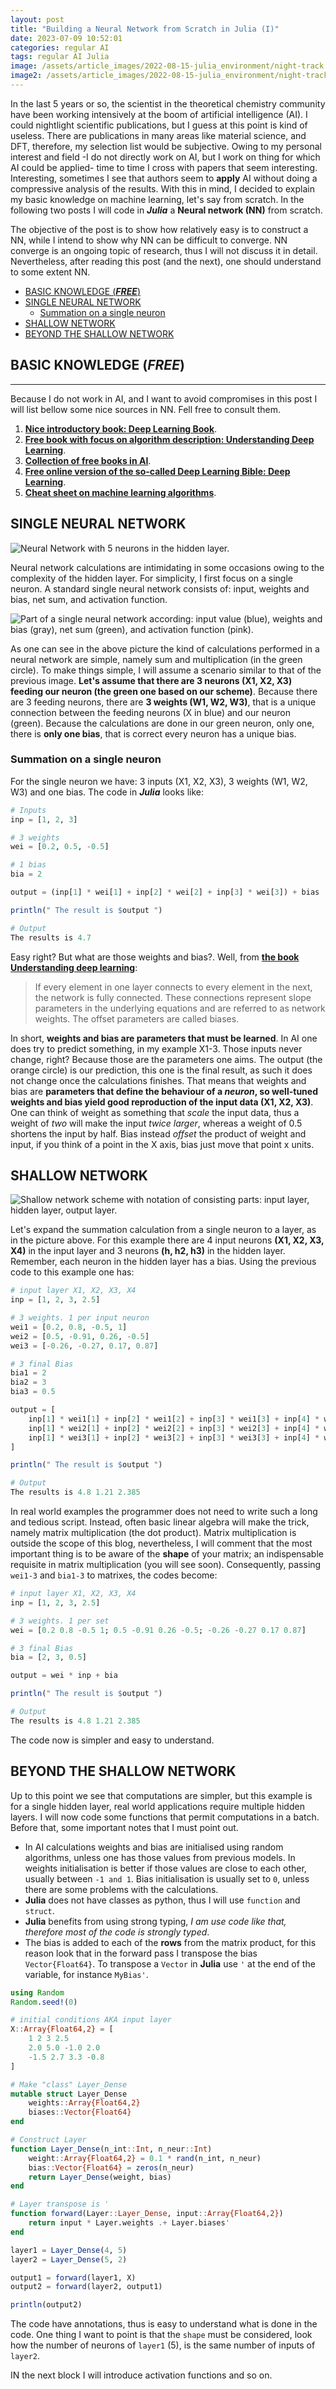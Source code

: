 ```yaml
---
layout: post
title: "Building a Neural Network from Scratch in Julia (I)"
date: 2023-07-09 10:52:01
categories: regular AI
tags: regular AI Julia
image: /assets/article_images/2022-08-15-julia_environment/night-track.JPG
image2: /assets/article_images/2022-08-15-julia_environment/night-track-mobile.JPG
---
```


In the last 5 years or so, the scientist in the theoretical chemistry community have been working intensively at the boom of artificial intelligence (AI). I could nightlight scientific publications, but I guess at this point is kind of useless. There are publications in many areas like material science, and DFT, therefore, my selection list would be subjective. Owing to my personal interest and field -I do not directly work on AI, but I work on thing for which AI could be applied- time to time I cross with papers that seem interesting. Interesting, sometimes I see that authors seem to **apply** AI without doing a compressive analysis of the results. With this in mind, I decided to explain my basic knowledge on machine learning, let's say from scratch. In the following two posts I will code in _**Julia**_ a **Neural network (NN)** from scratch.

The objective of the post is to show how relatively easy is to construct a NN, while I intend to show why NN can be difficult to converge. NN converge is an ongoing topic of research, thus I will not discuss it in detail. Nevertheless, after reading this post (and the next), one should understand to some extent NN.

<!--toc:start-->

- [BASIC KNOWLEDGE (_**FREE**_)](#basic-knowledge-free)
- [SINGLE NEURAL NETWORK](#single-neural-network)
  - [Summation on a single neuron](#summation-on-a-single-neuron)
- [SHALLOW NETWORK](#shallow-network)
- [BEYOND THE SHALLOW NETWORK](#beyond-the-shallow-network)
<!--toc:end-->

## BASIC KNOWLEDGE (_**FREE**_)
--------

Because I do not work in AI, and I want to avoid compromises in this post I will list bellow some nice sources in NN. Fell free to consult them.

1. [**Nice introductory book: Deep Learning Book**][pap1].
2. [**Free book with focus on algorithm description: Understanding Deep Learning**][pap2].
3. [**Collection of free books in AI**][pap3].
4. [**Free online version of the so-called Deep Learning Bible: Deep Learning**][pap4].
5. [**Cheat sheet on machine learning algorithms**][pap5].

## SINGLE NEURAL NETWORK

![Neural Network with 5 neurons in the hidden layer.][pic1]

Neural network calculations are intimidating in some occasions owing to the complexity of the hidden layer. For simplicity, I first focus on a single neuron. A standard single neural network consists of: input, weights and bias, net sum, and activation function.

![Part of a single neural network according: input value (blue), weights and bias (gray), net sum (green), and activation function (pink).][pic2]

As one can see in the above picture the kind of calculations performed in a neural network are simple, namely sum and multiplication (in the green circle). To make things simple, I will assume a scenario similar to that of the previous image. **Let's assume that there are 3 neurons (X1, X2, X3) feeding our neuron (the green one based on our scheme)**. Because there are 3 feeding neurons, there are **3 weights (W1, W2, W3)**, that is a unique connection between the feeding neurons (X in blue) and our neuron (green). Because the calculations are done in our green neuron, only one, there is **only one bias**, that is correct every neuron has a unique bias.

### Summation on a single neuron

For the single neuron we have: 3 inputs (X1, X2, X3), 3 weights (W1, W2, W3) and one bias. The code in _**Julia**_ looks like:

```julia single neuron
# Inputs
inp = [1, 2, 3]

# 3 weights
wei = [0.2, 0.5, -0.5]

# 1 bias
bia = 2

output = (inp[1] * wei[1] + inp[2] * wei[2] + inp[3] * wei[3]) + bias

println(" The result is $output ")

# Output
The results is 4.7
```

Easy right? But what are those weights and bias?. Well, from [**the book Understanding deep learning**][pap2]:

> If every element in one layer connects to every element in the next, the network is fully connected. These connections represent slope parameters in the underlying equations and are referred to as network weights. The offset parameters are called biases.

In short, **weights and bias are parameters that must be learned**. In AI one does try to predict something, in my example X1-3. Those inputs never change, right? Because those are the parameters one aims. The output (the orange circle) is our prediction, this one is the final result, as such it does not change once the calculations finishes. That means that weights and bias are **parameters that define the behaviour of a _neuron_, so well-tuned weights and bias yield good reproduction of the input data (X1, X2, X3)**. One can think of weight as something that _scale_ the input data, thus a weight of _two_ will make the input _twice larger_, whereas a weight of 0.5 shortens the input by half. Bias instead _offset_ the product of weight and input, if you think of a point in the X axis, bias just move that point x units.

## SHALLOW NETWORK

![Shallow network scheme with notation of consisting parts: input layer, hidden layer, output layer.][pic3]

Let's expand the summation calculation from a single neuron to a layer, as in the picture above. For this example there are 4 input neurons **(X1, X2, X3, X4)** in the input layer and 3 neurons **(h, h2, h3)** in the hidden layer. Remember, each neuron in the hidden layer has a bias. Using the previous code to this example one has:

```JULIA
# input layer X1, X2, X3, X4
inp = [1, 2, 3, 2.5]

# 3 weights. 1 per input neuron
wei1 = [0.2, 0.8, -0.5, 1]
wei2 = [0.5, -0.91, 0.26, -0.5]
wei3 = [-0.26, -0.27, 0.17, 0.87]

# 3 final Bias
bia1 = 2
bia2 = 3
bia3 = 0.5

output = [
    inp[1] * wei1[1] + inp[2] * wei1[2] + inp[3] * wei1[3] + inp[4] * wei1[4] + bia1,
    inp[1] * wei2[1] + inp[2] * wei2[2] + inp[3] * wei2[3] + inp[4] * wei2[4] + bia2,
    inp[1] * wei3[1] + inp[2] * wei3[2] + inp[3] * wei3[3] + inp[4] * wei3[4] + bia3,
]

println(" The result is $output ")

# Output
The results is 4.8 1.21 2.385
```

In real world examples the programmer does not need to write such a long and tedious script. Instead, often basic linear algebra will make the trick, namely matrix multiplication (the dot product). Matrix multiplication is outside the scope of this blog, nevertheless, I will comment that the most important thing is to be aware of the **shape** of your matrix; an indispensable requisite in matrix multiplication (you will see soon). Consequently, passing `wei1-3` and `bia1-3` to matrixes, the codes become:

```JULIA
# input layer X1, X2, X3, X4
inp = [1, 2, 3, 2.5]

# 3 weights. 1 per set
wei = [0.2 0.8 -0.5 1; 0.5 -0.91 0.26 -0.5; -0.26 -0.27 0.17 0.87]

# 3 final Bias
bia = [2, 3, 0.5]

output = wei * inp + bia

println(" The result is $output ")

# Output
The results is 4.8 1.21 2.385
```

The code now is simpler and easy to understand.

## BEYOND THE SHALLOW NETWORK

Up to this point we see that computations are simpler, but this example is for a single hidden layer, real world applications require multiple hidden layers. I will now code some functions that permit computations in a batch. Before that, some important notes that I must point out.

- In AI calculations weights and bias are initialised using random algorithms, unless one has those values from previous models. In weights initialisation is better if those values are close to each other, usually between `-1 and 1`. Bias initialisation is usually set to `0`, unless there are some problems with the calculations.
- **Julia** does not have classes as python, thus I will use `function` and `struct`.
- **Julia** benefits from using strong typing, _I am use code like that, therefore most of the code is strongly typed_.
- The bias is added to each of the **rows** from the matrix product, for this reason look that in the forward pass I transpose the bias `Vector{Float64}`. To transpose a `Vector` in **Julia** use `'` at the end of the variable, for instance `MyBias'`.

```JULIA
using Random
Random.seed!(0)

# initial conditions AKA input layer
X::Array{Float64,2} = [
    1 2 3 2.5
    2.0 5.0 -1.0 2.0
    -1.5 2.7 3.3 -0.8
]

# Make "class" Layer_Dense
mutable struct Layer_Dense
    weights::Array{Float64,2}
    biases::Vector{Float64}
end

# Construct Layer
function Layer_Dense(n_int::Int, n_neur::Int)
    weight::Array{Float64,2} = 0.1 * rand(n_int, n_neur)
    bias::Vector{Float64} = zeros(n_neur)
    return Layer_Dense(weight, bias)
end

# Layer transpose is '
function forward(Layer::Layer_Dense, input::Array{Float64,2})
    return input * Layer.weights .+ Layer.biases'
end

layer1 = Layer_Dense(4, 5)
layer2 = Layer_Dense(5, 2)

output1 = forward(layer1, X)
output2 = forward(layer2, output1)

println(output2)
```

The code have annotations, thus is easy to understand what is done in the code. One thing I want to point is that the `shape` must be considered, look how the number of neurons of `layer1` (5), is the same number of inputs of `layer2`.

IN the next block I will introduce activation functions and so on.

[pap1]: https://github.com/shellysheynin/Deep-Learning-Book "Deep Learning Book - Shelly Sheynin."
[pap2]: https://udlbook.github.io/udlbook/ "Understanding Deep Learning - Simon J.D. Prince"
[pap3]: https://github.com/manjunath5496/Neural-Networks-Books "Many free books"
[pap4]: https://www.deeplearningbook.org "Deep Learning by Ian Goodfellow, Yoshua Bengio and Aaron Courville"
[pap5]: https://s3.amazonaws.com/assets.datacamp.com/email/other/ML+Cheat+Sheet_2.pdf "Machine learning algorithms cheat sheet"
[pic1]: /assets/article_images/2023-07-09-neural_network_I/neural.png "Neural networ scheme."
[pic2]: /assets/article_images/2023-07-09-neural_network_I/single_nn.png "Single neural network."
[pic3]: /assets/article_images/2023-07-09-neural_network_I/nn.png "Shallow network."
